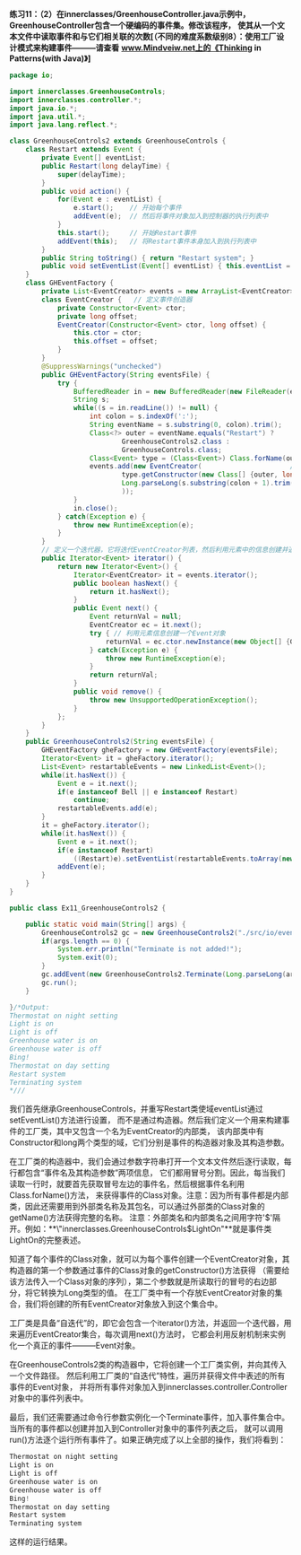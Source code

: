 **练习11：（2）在innerclasses/GreenhouseController.java示例中，GreenhouseController包含一个硬编码的事件集。修改该程序，**
**使其从一个文本文件中读取事件和与它们相关联的次数[（不同的难度系数级别8）：使用工厂设计模式来构建事件———请查看**
**www.Mindveiw.net上的《Thinking in Patterns(with Java)》]**
```java
package io;

import innerclasses.GreenhouseControls;
import innerclasses.controller.*;
import java.io.*;
import java.util.*;
import java.lang.reflect.*;

class GreenhouseControls2 extends GreenhouseControls {
	class Restart extends Event {
		private Event[] eventList;
		public Restart(long delayTime) { 
			super(delayTime); 
		}
		public void action() {
			for(Event e : eventList) {
				e.start();    // 开始每个事件
				addEvent(e);  // 然后将事件对象加入到控制器的执行列表中
			}
			this.start();     // 开始Restart事件
			addEvent(this);   // 将Restart事件本身加入到执行列表中
		}
		public String toString() { return "Restart system"; }
		public void setEventList(Event[] eventList) { this.eventList = eventList; }
	}
	class GHEventFactory {
		private List<EventCreator> events = new ArrayList<EventCreator>();
		class EventCreator {   // 定义事件创造器
			private Constructor<Event> ctor;
			private long offset;
			EventCreator(Constructor<Event> ctor, long offset) {
				this.ctor = ctor;
				this.offset = offset;
			}
		}
		@SuppressWarnings("unchecked")
		public GHEventFactory(String eventsFile) {
			try {
			    BufferedReader in = new BufferedReader(new FileReader(eventsFile));
			    String s;
			    while((s = in.readLine()) != null) {
			    	int colon = s.indexOf(':');
			    	String eventName = s.substring(0, colon).trim();   // 获取冒号左边的字符串，即为事件的名称
			    	Class<?> outer = eventName.equals("Restart") ?     // 如果事件是Restart，则指定其外部类为GreenhouseControls2.class，这样就可以使用重定义的Restart类了
			    			GreenhouseControls2.class :
			    			GreenhouseControls.class;
			    	Class<Event> type = (Class<Event>) Class.forName(outer.getName() + "$" + eventName); 
			    	events.add(new EventCreator(                      // 创建一个EventCreator对象，并加入到列表中
			    			type.getConstructor(new Class[] {outer, long.class}), 
			    			Long.parseLong(s.substring(colon + 1).trim())
			    			));
			    }
			    in.close();
			} catch(Exception e) {
				throw new RuntimeException(e);
			}
		}
		// 定义一个迭代器，它将迭代EventCreator列表，然后利用元素中的信息创建并返回Event对象
		public Iterator<Event> iterator() {
			return new Iterator<Event>() {
				Iterator<EventCreator> it = events.iterator();
				public boolean hasNext() {
					return it.hasNext();
				}
				public Event next() {
					Event returnVal = null;
					EventCreator ec = it.next();
					try { // 利用元素信息创建一个Event对象
						returnVal = ec.ctor.newInstance(new Object[] {GreenhouseControls2.this, ec.offset});
					} catch(Exception e) {
						throw new RuntimeException(e);
					}
					return returnVal;
				}
				public void remove() {
					throw new UnsupportedOperationException();
				}
			};
		}
	}
	public GreenhouseControls2(String eventsFile) {
		GHEventFactory gheFactory = new GHEventFactory(eventsFile);
		Iterator<Event> it = gheFactory.iterator();
		List<Event> restartableEvents = new LinkedList<Event>();
		while(it.hasNext()) {
			Event e = it.next();
			if(e instanceof Bell || e instanceof Restart)
				continue;
			restartableEvents.add(e);
		}
		it = gheFactory.iterator();
		while(it.hasNext()) {
			Event e = it.next();
			if(e instanceof Restart)
				((Restart)e).setEventList(restartableEvents.toArray(new Event[0]));
			addEvent(e);
		}
	}
}

public class Ex11_GreenhouseControls2 {

	public static void main(String[] args) {
		GreenhouseControls2 gc = new GreenhouseControls2("./src/io/events.dat");
		if(args.length == 0) {
			System.err.println("Terminate is not added!");
		    System.exit(0);
		}
		gc.addEvent(new GreenhouseControls2.Terminate(Long.parseLong(args[0])));
		gc.run();
	}

}/*Output:
Thermostat on night setting
Light is on
Light is off
Greenhouse water is on
Greenhouse water is off
Bing!
Thermostat on day setting
Restart system
Terminating system
*///
```
我们首先继承GreenhouseControls，并重写Restart类使域eventList通过setEventList()方法进行设置，
而不是通过构造器。然后我们定义一个用来构建事件的工厂类，其中又包含一个名为EventCreator的内部类，
该内部类中有Constructor和long两个类型的域，它们分别是事件的构造器对象及其构造参数。

在工厂类的构造器中，我们会通过参数字符串打开一个文本文件然后逐行读取，每行都包含“事件名及其构造参数”两项信息，
它们都用冒号分割。因此，每当我们读取一行时，就要首先获取冒号左边的事件名，然后根据事件名利用Class.forName()方法，
来获得事件的Class对象。注意：因为所有事件都是内部类，因此还需要用到外部类名称及其包名，可以通过外部类的Class对象的getName()方法获得完整的名称。
注意：外部类名和内部类名之间用字符'$'隔开。例如：**\"innerclasses.GreenhouseControls$LightOn\"**就是事件类LightOn的完整表述。

知道了每个事件的Class对象，就可以为每个事件创建一个EventCreator对象，其构造器的第一个参数通过事件的Class对象的getConstructor()方法获得
（需要给该方法传入一个Class对象的序列），第二个参数就是所读取行的冒号的右边部分，将它转换为Long类型的值。
在工厂类中有一个存放EventCreator对象的集合，我们将创建的所有EventCreator对象放入到这个集合中。

工厂类是具备“自迭代”的，即它会包含一个iterator()方法，并返回一个迭代器，用来遍历EventCreator集合，每次调用next()方法时，
它都会利用反射机制来实例化一个真正的事件———Event对象。

在GreenhouseControls2类的构造器中，它将创建一个工厂类实例，并向其传入一个文件路径。
然后利用工厂类的“自迭代”特性，遍历并获得文件中表述的所有事件的Event对象，
并将所有事件对象加入到innerclasses.controller.Controller对象中的事件列表中。

最后，我们还需要通过命令行参数实例化一个Terminate事件，加入事件集合中。当所有的事件都以创建并加入到Controller对象中的事件列表之后，
就可以调用run()方法逐个运行所有事件了。如果正确完成了以上全部的操作，我们将看到：
```java
Thermostat on night setting
Light is on
Light is off
Greenhouse water is on
Greenhouse water is off
Bing!
Thermostat on day setting
Restart system
Terminating system
```
这样的运行结果。